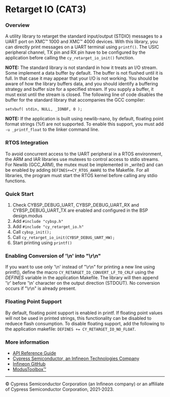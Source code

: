 # Retarget IO (CAT3)

### Overview

A utility library to retarget the standard input/output (STDIO) messages to a UART port on XMC™ 1000 and XMC™ 4000 devices. With this library, you can directly print messages on a UART terminal using `printf()`. The USIC peripheral channel, TX pin and RX pin have to be configured by the application before calling the `cy_retarget_io_init()` function.

**NOTE:** The standard library is not standard in how it treats an I/O stream. Some implement a data buffer by default. The buffer is not flushed until it is full. In that case it may appear that your I/O is not working. You should be aware of how the library buffers data, and you should identify a buffering strategy and buffer size for a specified stream. If you supply a buffer, it must exist until the stream is closed. The following line of code disables the buffer for the standard library that accompanies the GCC compiler:

    setvbuf( stdin, NULL, _IONBF, 0 );

**NOTE:** If the application is built using newlib-nano, by default, floating point format strings (%f) are not supported. To enable this support, you must add `-u _printf_float` to the linker command line.

### RTOS Integration
To avoid concurrent access to the UART peripheral in a RTOS environment, the ARM and IAR libraries use mutexes to control access to stdio streams. For Newlib (GCC_ARM), the mutex must be implemented in _write() and can be enabled by adding `DEFINES+=CY_RTOS_AWARE` to the Makefile. For all libraries, the program must start the RTOS kernel before calling any stdio functions.

### Quick Start
1. Check CYBSP_DEBUG_UART, CYBSP_DEBUG_UART_RX and CYBSP_DEBUG_UART_TX are enabled and configured in the BSP design.modus
2. Add `#include "cybsp.h"`
3. Add `#include "cy_retarget_io.h"`
4. Call `cybsp_init();`
5. Call `cy_retarget_io_init(CYBSP_DEBUG_UART_HW);`
6. Start printing using `printf()`

### Enabling Conversion of '\\n' into "\r\n"
If you want to use only '\\n' instead of "\r\n" for printing a new line using printf(), define the macro `CY_RETARGET_IO_CONVERT_LF_TO_CRLF` using the *DEFINES* variable in the application Makefile. The library will then append '\\r' before '\\n' character on the output direction (STDOUT). No conversion occurs if "\r\n" is already present.

### Floating Point Support
By default, floating point support is enabled in printf. If floating point values will not be used in printed strings, this functionality can be disabled to reduece flash consumption. To disable floating support, add the following to the application makefile: `DEFINES += CY_RETARGET_IO_NO_FLOAT`.

### More information

* [API Reference Guide](https://infineon.github.io/retarget-io-cat3/html/index.html)
* [Cypress Semiconductor, an Infineon Technologies Company](http://www.cypress.com)
* [Infineon GitHub](https://github.com/infineon)
* [ModusToolbox™](https://www.cypress.com/products/modustoolbox-software-environment)

---
© Cypress Semiconductor Corporation (an Infineon company) or an affiliate of Cypress Semiconductor Corporation, 2021-2023.
